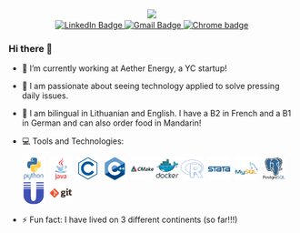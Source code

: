 <div id="header" align="center">
  <img src="https://media.giphy.com/media/v1.Y2lkPTc5MGI3NjExb2NiMTFqdXBneWJjaHB1dWNpd2R1b2N6bXF4dDAwcjZhaHhxcGxrNyZlcD12MV9pbnRlcm5hbF9naWZfYnlfaWQmY3Q9Zw/ekjmhJUGHJm7FC4Juo/giphy-downsized.gif" width="500"/>
</div>
<div id="badges" align="center">
  <a href="https://www.linkedin.com/in/mpilka/">
    <img src="https://img.shields.io/badge/LinkedIn-blue?style=for-the-badge&logo=linkedin&logoColor=white" alt="LinkedIn Badge"/>
  </a>
  <a href="mailto:mija.pilkaite@gmail.com">
    <img src="https://img.shields.io/badge/Gmail-D14836?logo=gmail&logoColor=white&style=for-the-badge" alt="Gmail Badge"/>
  </a>
  <a href="https://red-smoke-04fa8d703.5.azurestaticapps.net/">
    <img src="https://img.shields.io/badge/Google_Chrome-%234285F4?style=for-the-badge&logo=googlechrome&logoColor=white" alt="Chrome badge"/>
  </a>
  
</div>

### Hi there 👋

- 🔭 I’m currently working at Aether Energy, a YC startup! 
- 🌱 I am passionate about seeing technology applied to solve pressing daily issues.
- 💬 I am bilingual in Lithuanian and English. I have a B2 in French and a B1 in German and can also order food in Mandarin!
- 💻 Tools and Technologies:

  <div>
  <img src="https://github.com/devicons/devicon/blob/master/icons/python/python-original-wordmark.svg" title="Python" alt="Python" width="40" height="40"/>&nbsp;
  <img src="https://github.com/devicons/devicon/blob/master/icons/java/java-original-wordmark.svg" title="Java" alt="Java" width="40" height="40"/>&nbsp;
  <img src="https://github.com/devicons/devicon/blob/master/icons/c/c-line.svg" title="C" alt="C" width="40" height="40"/>&nbsp;
  <img src="https://github.com/devicons/devicon/blob/master/icons/cplusplus/cplusplus-original.svg" title="C++" alt="C++" width="40" height="40"/>&nbsp;
  <img src="https://github.com/devicons/devicon/blob/master/icons/cmake/cmake-original-wordmark.svg" title="CMake" alt="CMake" width="40" height="40"/>
  <img src="https://github.com/devicons/devicon/blob/master/icons/docker/docker-original-wordmark.svg" title="Docker" alt="Docker" width="40" height="40"/>
  <img src="https://github.com/devicons/devicon/blob/master/icons/r/r-line.svg" title="R" alt="R" width="40" height="40"/>&nbsp;  
  <img src="https://github.com/devicons/devicon/blob/master/icons/stata/stata-original-wordmark.svg" title="Stata" alt="Stata" width="40" height="40"/>&nbsp;  
  <img src="https://github.com/devicons/devicon/blob/master/icons/mysql/mysql-original-wordmark.svg" title="MySQL"  alt="MySQL" width="40" height="40"/>&nbsp;
  <img src="https://github.com/devicons/devicon/blob/master/icons/postgresql/postgresql-original-wordmark.svg" title="postgres"  alt="postgres" width="40" height="40"/>&nbsp;
  <img src="https://github.com/devicons/devicon/blob/master/icons/unix/unix-original.svg" title="Unix"  alt="Unix" width="40" height="40"/>&nbsp;  
  <img src="https://github.com/devicons/devicon/blob/master/icons/git/git-original-wordmark.svg" title="Git" alt="Git" width="40" height="40"/>
</div>

- ⚡ Fun fact: I have lived on 3 different continents (so far!!!)
